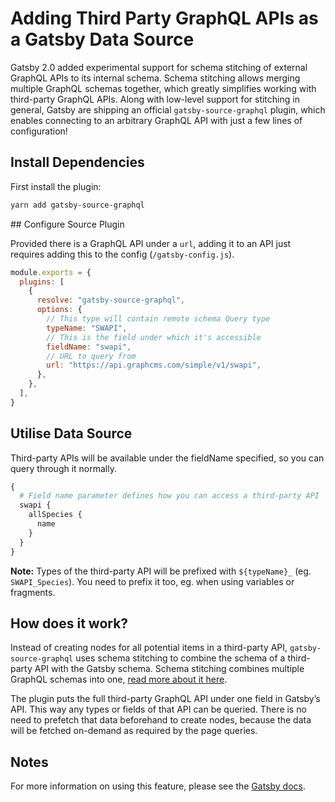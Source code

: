 # Adding Third Party GraphQL APIs as a Gatsby Data Source

Gatsby 2.0 added experimental support for schema stitching of external GraphQL APIs to its internal schema. Schema stitching allows merging multiple GraphQL schemas together, which greatly simplifies working with third-party GraphQL APIs. Along with low-level support for stitching in general, Gatsby are shipping an official `gatsby-source-graphql` plugin, which enables connecting to an arbitrary GraphQL API with just a few lines of configuration!

## Install Dependencies

First install the plugin:

```bash
yarn add gatsby-source-graphql
```

## Configure Source Plugin

Provided there is a GraphQL API under a `url`, adding it to an API just requires adding this to the config (`/gatsby-config.js`).

```js:title=gatsby-config.js
module.exports = {
  plugins: [
    {
      resolve: "gatsby-source-graphql",
      options: {
        // This type will contain remote schema Query type
        typeName: "SWAPI",
        // This is the field under which it's accessible
        fieldName: "swapi",
        // URL to query from
        url: "https://api.graphcms.com/simple/v1/swapi",
      },
    },
  ],
}
```

## Utilise Data Source

Third-party APIs will be available under the fieldName specified, so you can query through it normally.

```graphql
{
  # Field name parameter defines how you can access a third-party API
  swapi {
    allSpecies {
      name
    }
  }
}
```

**Note:** Types of the third-party API will be prefixed with `${typeName}_` (eg. `SWAPI_Species`). You need to prefix it too, eg. when using variables or fragments.

## How does it work?

Instead of creating nodes for all potential items in a third-party API, `gatsby-source-graphql` uses schema stitching to combine the schema of a third-party API with the Gatsby schema. Schema stitching combines multiple GraphQL schemas into one, [read more about it here](https://www.apollographql.com/docs/graphql-tools/schema-stitching.html).

The plugin puts the full third-party GraphQL API under one field in Gatsby’s API. This way any types or fields of that API can be queried. There is no need to prefetch that data beforehand to create nodes, because the data will be fetched on-demand as required by the page queries.

## Notes

For more information on using this feature, please see the [Gatsby docs](https://www.gatsbyjs.org/docs/third-party-graphql).